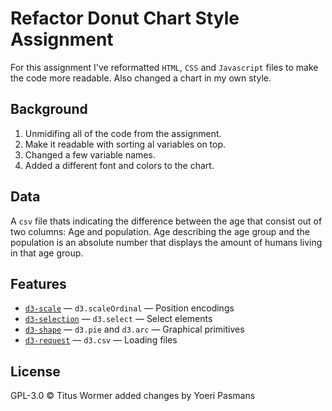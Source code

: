 # Refactor Donut Chart Style Assignment
For this assignment I've reformatted `HTML`, `CSS` and `Javascript` files to make the code more readable. Also changed a chart in my own style.

## Background
1. Unmidifing all of the code from the assignment.
2. Make it readable with sorting al variables on top.
3. Changed a few variable names.
4. Added a different font and colors to the chart.

## Data
A `csv` file thats indicating the difference between the age that consist out of two columns: Age and population. Age describing the age group and the population is an absolute number that displays the amount of humans living in that age group.

## Features
*   [`d3-scale`](https://github.com/d3/d3-scale#api-reference)
    — `d3.scaleOrdinal`
    — Position encodings
*   [`d3-selection`](https://github.com/d3/d3-selection#api-reference)
    — `d3.select`
    — Select elements
*   [`d3-shape`](https://github.com/d3/d3-shape#api-reference)
    — `d3.pie` and `d3.arc`
    — Graphical primitives
*   [`d3-request`](https://github.com/d3/d3-request#api-reference)
    — `d3.csv`
    — Loading files

## License
GPL-3.0 © Titus Wormer added changes by Yoeri Pasmans

